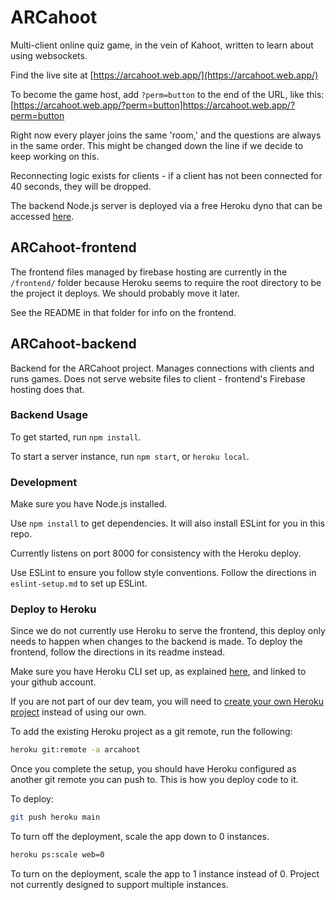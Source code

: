 # ARCahoot

Multi-client online quiz game, in the vein of Kahoot, written to learn about using websockets.

Find the live site at [https://arcahoot.web.app/](https://arcahoot.web.app/)

To become the game host, add `?perm=button` to the end of the URL, like this: [https://arcahoot.web.app/?perm=button]https://arcahoot.web.app/?perm=button

Right now every player joins the same 'room,' and the questions are always in the same order. This might be changed down the line if we decide to keep working on this.

Reconnecting logic exists for clients - if a client has not been connected for 40 seconds, they will be dropped.

The backend Node.js server is deployed via a free Heroku dyno that can be accessed [here](https://arcahoot.herokuapp.com/).

## ARCahoot-frontend

The frontend files managed by firebase hosting are currently in the `/frontend/` folder
because Heroku seems to require the root directory to be the project it deploys.
We should probably move it later.

See the README in that folder for info on the frontend.

## ARCahoot-backend

Backend for the ARCahoot project. Manages connections with clients and runs games. Does not serve website files to client - frontend's Firebase hosting does that.

### Backend Usage

To get started, run `npm install`.

To start a server instance, run `npm start`, or `heroku local`.

### Development

Make sure you have Node.js installed.

Use `npm install` to get dependencies. It will also install ESLint for you in this repo.

Currently listens on port 8000 for consistency with the Heroku deploy.

Use ESLint to ensure you follow style conventions. Follow the directions in `eslint-setup.md` to set up ESLint.

### Deploy to Heroku

Since we do not currently use Heroku to serve the frontend, this deploy only needs to happen when changes to the backend is made. To deploy the frontend, follow the directions in its readme instead.

Make sure you have Heroku CLI set up, as explained [here](https://devcenter.heroku.com/articles/heroku-cli), and linked to your github account.

If you are not part of our dev team, you will need to [create your own Heroku project](https://devcenter.heroku.com/articles/git) instead of using our own.

To add the existing Heroku project as a git remote, run the following:

```bash
heroku git:remote -a arcahoot
```

Once you complete the setup, you should have Heroku configured as another git remote you can push to. This is how you deploy code to it.

To deploy:

```bash
git push heroku main
```

To turn off the deployment, scale the app down to 0 instances.

```bash
heroku ps:scale web=0
```

To turn on the deployment, scale the app to 1 instance instead of 0. Project not currently designed to support multiple instances.
